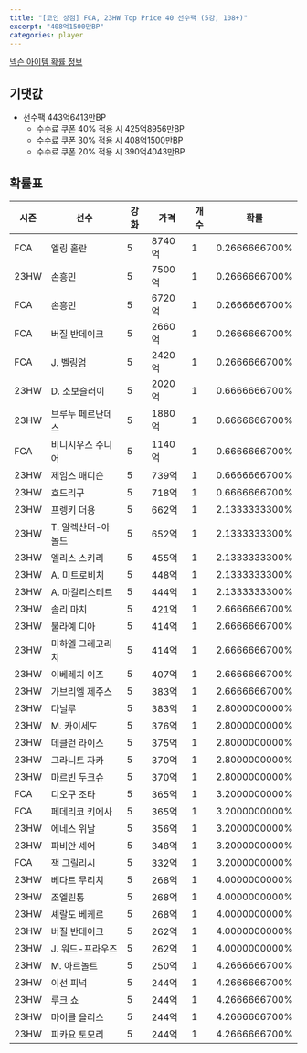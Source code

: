 ```yaml
---
title: "[코인 상점] FCA, 23HW Top Price 40 선수팩 (5강, 108+)"
excerpt: "408억1500만BP"
categories: player
---
```

[넥슨 아이템 확률 정보](http://iteminfo.nexon.com/probability/fco?sn=7603)

## 기댓값
- 선수팩 443억6413만BP
  - 수수료 쿠폰 40% 적용 시 425억8956만BP
  - 수수료 쿠폰 30% 적용 시 408억1500만BP
  - 수수료 쿠폰 20% 적용 시 390억4043만BP


## 확률표

|시즌|선수|강화|가격|개수|확률|
|---|---|---|---|---|---|
|FCA|엘링 홀란|5|8740억|1|0.2666666700%|
|23HW|손흥민|5|7500억|1|0.2666666700%|
|FCA|손흥민|5|6720억|1|0.2666666700%|
|FCA|버질 반데이크|5|2660억|1|0.2666666700%|
|FCA|J. 벨링엄|5|2420억|1|0.2666666700%|
|23HW|D. 소보슬러이|5|2020억|1|0.6666666700%|
|23HW|브루누 페르난데스|5|1880억|1|0.6666666700%|
|FCA|비니시우스 주니어|5|1140억|1|0.6666666700%|
|23HW|제임스 매디슨|5|739억|1|0.6666666700%|
|23HW|호드리구|5|718억|1|0.6666666700%|
|23HW|프렝키 더용|5|662억|1|2.1333333300%|
|23HW|T. 알렉산더-아놀드|5|652억|1|2.1333333300%|
|23HW|엘리스 스키리|5|455억|1|2.1333333300%|
|23HW|A. 미트로비치|5|448억|1|2.1333333300%|
|23HW|A. 마칼리스테르|5|444억|1|2.1333333300%|
|23HW|솔리 마치|5|421억|1|2.6666666700%|
|23HW|불라예 디아|5|414억|1|2.6666666700%|
|23HW|미하엘 그레고리치|5|414억|1|2.6666666700%|
|23HW|이베레치 이즈|5|407억|1|2.6666666700%|
|23HW|가브리엘 제주스|5|383억|1|2.6666666700%|
|23HW|다닐루|5|383억|1|2.8000000000%|
|23HW|M. 카이세도|5|376억|1|2.8000000000%|
|23HW|데클런 라이스|5|375억|1|2.8000000000%|
|23HW|그라니트 자카|5|370억|1|2.8000000000%|
|23HW|마르빈 두크슈|5|370억|1|2.8000000000%|
|FCA|디오구 조타|5|365억|1|3.2000000000%|
|FCA|페데리코 키에사|5|365억|1|3.2000000000%|
|23HW|에네스 위날|5|356억|1|3.2000000000%|
|23HW|파비안 셰어|5|348억|1|3.2000000000%|
|FCA|잭 그릴리시|5|332억|1|3.2000000000%|
|23HW|베다트 무리치|5|268억|1|4.0000000000%|
|23HW|조엘린통|5|268억|1|4.0000000000%|
|23HW|셰랄도 베케르|5|268억|1|4.0000000000%|
|23HW|버질 반데이크|5|262억|1|4.0000000000%|
|23HW|J. 워드-프라우즈|5|262억|1|4.0000000000%|
|23HW|M. 아르놀트|5|250억|1|4.2666666700%|
|23HW|이선 피넉|5|244억|1|4.2666666700%|
|23HW|루크 쇼|5|244억|1|4.2666666700%|
|23HW|마이클 올리스|5|244억|1|4.2666666700%|
|23HW|피카요 토모리|5|244억|1|4.2666666700%|

